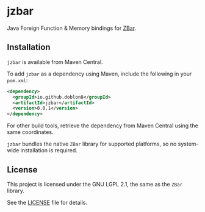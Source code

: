 # jzbar

Java Foreign Function & Memory bindings for [ZBar](https://zbar.sourceforge.net/).

## Installation

`jzbar` is available from Maven Central.

To add `jzbar` as a dependency using Maven, include the following in your `pom.xml`:

```xml
<dependency>
  <groupId>io.github.doblon8</groupId>
  <artifactId>jzbar</artifactId>
  <version>0.0.1</version>
</dependency>
```

For other build tools, retrieve the dependency from Maven Central using the same coordinates.

`jzbar` bundles the native `ZBar` library for supported platforms, so no system-wide installation is required.

## License

This project is licensed under the GNU LGPL 2.1, the same as the `ZBar` library.

See the [LICENSE](./LICENSE) file for details.

